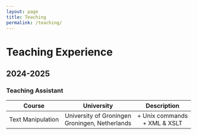 ```yaml
---
layout: page
title: Teaching
permalink: /teaching/
---
```


# Teaching Experience

## 2024-2025
### Teaching Assistant

| Course                 | University                 | Description                        |
| :---: | :---:| :---: |
| Text Manipulation      | University of Groningen<br>Groningen, Netherlands | + Unix commands<br>+ XML & XSLT |
